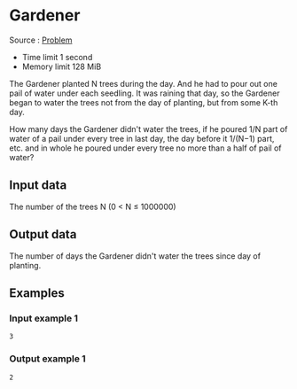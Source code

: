 # Gardener

Source : [Problem](https://www.eolymp.com/en/problems/10)

- Time limit 1 second
- Memory limit 128 MiB

The Gardener planted N trees during the day. And he had to pour out one pail of water under each seedling. It was raining that day, so the Gardener began to water the trees not from the day of planting, but from some K-th day.

How many days the Gardener didn't water the trees, if he poured
1/N part of water of a pail under every tree in last day, the day before it 1/(N−1) part, etc. and in whole he poured under every tree no more than a half of pail of water?

## Input data

The number of the trees N (0 < N ≤ 1000000)

## Output data

The number of days the Gardener didn't water the trees since day of planting.

## Examples

### Input example 1

    3

### Output example 1

    2
